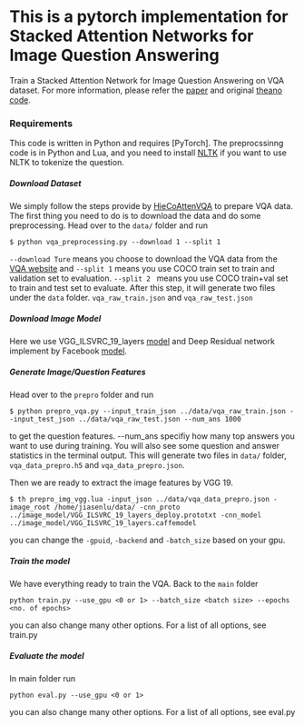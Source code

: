 # This is a pytorch implementation for Stacked Attention Networks for Image Question Answering

Train a Stacked Attention Network for Image Question Answering on VQA dataset.  For more information, please refer the [paper](https://arxiv.org/abs/1511.02274) and original [theano code](https://github.com/zcyang/imageqa-san).

### Requirements
This code is written in Python and requires [PyTorch]. The preprocssinng code is in Python and Lua, and you need to install [NLTK](http://www.nltk.org/) if you want to use NLTK to tokenize the question.

##### Download Dataset
We simply follow the steps provide by [HieCoAttenVQA](https://github.com/jiasenlu/HieCoAttenVQA) to prepare VQA data.
The first thing you need to do is to download the data and do some preprocessing. Head over to the `data/` folder and run

```
$ python vqa_preprocessing.py --download 1 --split 1
```
`--download Ture` means you choose to download the VQA data from the [VQA website](http://www.visualqa.org/) and `--split 1` means you use COCO train set to train and validation set to evaluation. `--split 2 ` means you use COCO train+val set to train and test set to evaluate. After this step, it will generate two files under the `data` folder. `vqa_raw_train.json` and `vqa_raw_test.json`

##### Download Image Model
Here we use VGG_ILSVRC_19_layers [model](https://gist.github.com/ksimonyan/3785162f95cd2d5fee77) and Deep Residual network implement by Facebook [model](https://github.com/facebook/fb.resnet.torch).

##### Generate Image/Question Features

Head over to the `prepro` folder and run
```
$ python prepro_vqa.py --input_train_json ../data/vqa_raw_train.json --input_test_json ../data/vqa_raw_test.json --num_ans 1000
```
to get the question features. --num_ans specifiy how many top answers you want to use during training. You will also see some question and answer statistics in the terminal output. This will generate two files in `data/` folder, `vqa_data_prepro.h5` and `vqa_data_prepro.json`.

Then we are ready to extract the image features by VGG 19.

```
$ th prepro_img_vgg.lua -input_json ../data/vqa_data_prepro.json -image_root /home/jiasenlu/data/ -cnn_proto ../image_model/VGG_ILSVRC_19_layers_deploy.prototxt -cnn_model ../image_model/VGG_ILSVRC_19_layers.caffemodel
```
you can change the `-gpuid`, `-backend` and `-batch_size` based on your gpu.

##### Train the model

We have everything ready to train the VQA. Back to the `main` folder

```
python train.py --use_gpu <0 or 1> --batch_size <batch size> --epochs <no. of epochs>
```
you can also change many other options. For a list of all options, see train.py

##### Evaluate the model
In main folder run
```
python eval.py --use_gpu <0 or 1>
```
you can also change many other options. For a list of all options, see eval.py
